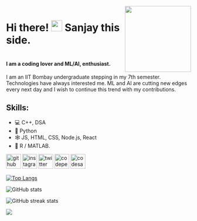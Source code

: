 <img align="right" height="180px" src="https://media.giphy.com/media/VTtANKl0beDFQRLDTh/giphy.gif" />

# Hi there! <img src="https://raw.githubusercontent.com/MartinHeinz/MartinHeinz/master/wave.gif" width="30px" style="max-width:100%;"> Sanjay this side.
#
#### I am a coding lover and ML/AI, enthusiast.

I am an IIT Bombay undergraduate stepping in my 7th semester. Technologies have always interested me. ML and AI are cutting new edges every next day and I wish to continue this trend with my contributions.


##  Skills:
- 💻 C++, DSA
- 🐍 Python 
- 🕸 JS, HTML, CSS, Node.js, React
- 🧮 R / MATLAB.



[<img src='https://cdn.jsdelivr.net/npm/simple-icons@3.0.1/icons/github.svg' alt='github' height='40'>](https://github.com/sanjaykazi)  [<img src='https://cdn.jsdelivr.net/npm/simple-icons@3.0.1/icons/instagram.svg' alt='instagram' height='40'>](https://www.instagram.com/sanjay_4.9/)  [<img src='https://cdn.jsdelivr.net/npm/simple-icons@3.0.1/icons/twitter.svg' alt='twitter' height='40'>](https://twitter.com/kazi_sanjay)  [<img src='https://cdn.jsdelivr.net/npm/simple-icons@3.0.1/icons/codepen.svg' alt='codepen' height='40'>](https://codepen.io/sanjaykazi)  [<img src='https://cdn.jsdelivr.net/npm/simple-icons@3.0.1/icons/codesandbox.svg' alt='codesandbox' height='40'>](https://codesandbox.io/u/sanjaykazi)  

[![Top Langs](https://github-readme-stats.vercel.app/api/top-langs/?username=sanjaykazi&theme=radical)](https://github.com/anuraghazra/github-readme-stats)

![GitHub stats](https://github-readme-stats.vercel.app/api?username=sanjaykazi&show_icons=true&theme=radical)    

![GitHub streak stats](https://github-readme-streak-stats.herokuapp.com/?user=sanjaykazi&theme=radical)  

[![](https://visitcount.itsvg.in/api?id=sanjaykazi&label=Profile%20Views&color=1&icon=0&pretty=false)](https://visitcount.itsvg.in)  

